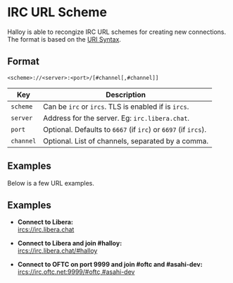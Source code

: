# IRC URL Scheme

Halloy is able to recongize IRC URL schemes for creating new connections.
The format is based on the [URI Syntax](https://en.wikipedia.org/wiki/Uniform_Resource_Identifier#Syntax).

## Format

```
<scheme>://<server>:<port>/[#channel[,#channel]]
```

| Key       | Description                                                    |
| --------- | -------------------------------------------------------------- |
| `scheme`  | Can be `irc` or `ircs`. TLS is enabled if is `ircs`.           |
| `server`  | Address for the server. Eg: `irc.libera.chat`.                 |
| `port`    | Optional. Defaults to `6667` (if `irc`) or `6697` (if `ircs`). |
| `channel` | Optional. List of channels, separated by a comma.              |


## Examples

Below is a few URL examples.

## Examples

- **Connect to Libera:**  
  [ircs://irc.libera.chat](ircs://irc.libera.chat)

- **Connect to Libera and join #halloy:**  
  [ircs://irc.libera.chat/#halloy](ircs://irc.libera.chat/#halloy)

- **Connect to OFTC on port 9999 and join #oftc and #asahi-dev:**  
  [ircs://irc.oftc.net:9999/#oftc,#asahi-dev](ircs://irc.oftc.net:9999/#oftc,#asahi-dev)

